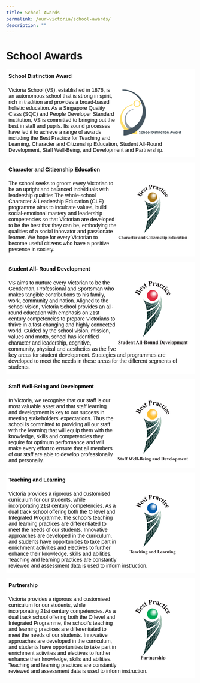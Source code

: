 ```yaml
---
title: School Awards
permalink: /our-victoria/school-awards/
description: ""
---
```

# **School Awards**



<table style="border-collapse:collapse;border-spacing:0" class="tg"><thead><tr><td style="background-color:#ffffff;border-color:#ffffff;border-style:solid;border-width:1px;color:#000000;font-family:Arial, sans-serif;font-size:14px;font-weight:bold;overflow:hidden;padding:10px 5px;text-align:left;vertical-align:top;word-break:normal">School Distinction Award</td><td style="background-color:#ffffff;border-color:#ffffff;border-style:solid;border-width:1px;color:#000000;font-family:Arial, sans-serif;font-size:14px;overflow:hidden;padding:10px 5px;text-align:left;vertical-align:top;word-break:normal" rowspan="2"></td></tr><tr><td style="background-color:#ffffff;border-color:#ffffff;border-style:solid;border-width:1px;color:#000000;font-family:Arial, sans-serif;font-size:14px;overflow:hidden;padding:10px 5px;text-align:left;vertical-align:top;word-break:normal"><img src="/images/school-distinction-award_.png" style="width:40%" align = "right">Victoria School (VS), established in 1876, is an autonomous school that is strong in spirit, rich in tradition and provides a broad-based holistic education. As a Singapore Quality Class (SQC) and People Developer Standard institution, VS is committed to bringing out the best in staff and pupils. Its sound processes have led it to achieve a range of awards including the Best Practice for Teaching and Learning, Character and Citizenship Education, Student All-Round Development, Staff Well-Being, and Development and Partnership.</td></tr></thead></table>

<table style="border-collapse:collapse;border-spacing:0" class="tg"><thead><tr><td style="background-color:#ffffff;border-color:#ffffff;border-style:solid;border-width:1px;color:#000000;font-family:Arial, sans-serif;font-size:14px;font-weight:bold;overflow:hidden;padding:10px 5px;text-align:left;vertical-align:top;word-break:normal">Character and Citizenship Education</td><td style="background-color:#ffffff;border-color:#ffffff;border-style:solid;border-width:1px;color:#000000;font-family:Arial, sans-serif;font-size:14px;overflow:hidden;padding:10px 5px;text-align:left;vertical-align:top;word-break:normal" rowspan="2"></td></tr><tr><td style="background-color:#ffffff;border-color:#ffffff;border-style:solid;border-width:1px;color:#000000;font-family:Arial, sans-serif;font-size:14px;overflow:hidden;padding:10px 5px;text-align:left;vertical-align:top;word-break:normal"><img src="/images/best-practice-character-and-citizenship-education-award.png" style="width:40%" align = "right">
The school seeks to groom every Victorian to be an upright and balanced individuals with leadership qualities The whole-school Character & Leadership Education (CLE) programme aims to inculcate values, build social-emotional mastery and leadership competencies so that Victorian are developed to be the best that they can be, embodying the qualities of a social innovator and passionate learner. We hope for every Victorian to become useful citizens who have a positive presence in society.</td></tr></thead></table>

<table style="border-collapse:collapse;border-spacing:0" class="tg"><thead><tr><td style="background-color:#ffffff;border-color:#ffffff;border-style:solid;border-width:1px;color:#000000;font-family:Arial, sans-serif;font-size:14px;font-weight:bold;overflow:hidden;padding:10px 5px;text-align:left;vertical-align:top;word-break:normal">Student All- Round Development</td><td style="background-color:#ffffff;border-color:#ffffff;border-style:solid;border-width:1px;color:#000000;font-family:Arial, sans-serif;font-size:14px;overflow:hidden;padding:10px 5px;text-align:left;vertical-align:top;word-break:normal" rowspan="2"></td></tr><tr><td style="background-color:#ffffff;border-color:#ffffff;border-style:solid;border-width:1px;color:#000000;font-family:Arial, sans-serif;font-size:14px;overflow:hidden;padding:10px 5px;text-align:left;vertical-align:top;word-break:normal"><img src="/images/best-practice-student-all-round-development-award.png" style="width:40%" align = "right">
VS aims to nurture every Victorian to be the Gentleman, Professional and Sportsman who makes tangible contributions to his family, work, community and nation. Aligned to the school vision, Victoria School provides an all-round education with emphasis on 21st century competencies to prepare Victorians to thrive in a fast-changing and highly connected world. Guided by the school vision, mission, values and motto, school has identified character and leadership, cognitive, community, physical and aesthetics as the five key areas for student development. Strategies and programmes are developed to meet the needs in these areas for the different segments of students.</td></tr></thead></table>

<table style="border-collapse:collapse;border-spacing:0" class="tg"><thead><tr><td style="background-color:#ffffff;border-color:#ffffff;border-style:solid;border-width:1px;color:#000000;font-family:Arial, sans-serif;font-size:14px;font-weight:bold;overflow:hidden;padding:10px 5px;text-align:left;vertical-align:top;word-break:normal">Staff Well-Being and Development</td><td style="background-color:#ffffff;border-color:#ffffff;border-style:solid;border-width:1px;color:#000000;font-family:Arial, sans-serif;font-size:14px;overflow:hidden;padding:10px 5px;text-align:left;vertical-align:top;word-break:normal" rowspan="2"></td></tr><tr><td style="background-color:#ffffff;border-color:#ffffff;border-style:solid;border-width:1px;color:#000000;font-family:Arial, sans-serif;font-size:14px;overflow:hidden;padding:10px 5px;text-align:left;vertical-align:top;word-break:normal"><img src="/images/best-practice-staff-well-being-and-development-award.png" style="width:40%" align = "right">
In Victoria, we recognise that our staff is our most valuable asset and that staff learning and development is key to our success in meeting stakeholders’ expectations. Thus the school is committed to providing all our staff with the learning that will equip them with the knowledge, skills and competencies they require for optimum performance and will make every effort to ensure that all members of our staff are able to develop professionally and personally.</td></tr></thead></table>

<table style="border-collapse:collapse;border-spacing:0" class="tg"><thead><tr><td style="background-color:#ffffff;border-color:#ffffff;border-style:solid;border-width:1px;color:#000000;font-family:Arial, sans-serif;font-size:14px;font-weight:bold;overflow:hidden;padding:10px 5px;text-align:left;vertical-align:top;word-break:normal">Teaching and Learning</td><td style="background-color:#ffffff;border-color:#ffffff;border-style:solid;border-width:1px;color:#000000;font-family:Arial, sans-serif;font-size:14px;overflow:hidden;padding:10px 5px;text-align:left;vertical-align:top;word-break:normal" rowspan="2"></td></tr><tr><td style="background-color:#ffffff;border-color:#ffffff;border-style:solid;border-width:1px;color:#000000;font-family:Arial, sans-serif;font-size:14px;overflow:hidden;padding:10px 5px;text-align:left;vertical-align:top;word-break:normal"><img src="/images/best-practice-teaching-and-learning-award.png" style="width:40%" align = "right">
Victoria provides a rigorous and customised curriculum for our students, while incorporating 21st century competencies. As a dual track school offering both the O level and Integrated Programme, the school’s teaching and learning practices are differentiated to meet the needs of our students. Innovative approaches are developed in the curriculum, and students have opportunities to take part in enrichment activities and electives to further enhance their knowledge, skills and abilities. Teaching and learning practices are constantly reviewed and assessment data is used to inform instruction.</td></tr></thead></table>

<table style="border-collapse:collapse;border-spacing:0" class="tg"><thead><tr><td style="background-color:#ffffff;border-color:#ffffff;border-style:solid;border-width:1px;color:#000000;font-family:Arial, sans-serif;font-size:14px;font-weight:bold;overflow:hidden;padding:10px 5px;text-align:left;vertical-align:top;word-break:normal">Partnership</td><td style="background-color:#ffffff;border-color:#ffffff;border-style:solid;border-width:1px;color:#000000;font-family:Arial, sans-serif;font-size:14px;overflow:hidden;padding:10px 5px;text-align:left;vertical-align:top;word-break:normal" rowspan="2"></td></tr><tr><td style="background-color:#ffffff;border-color:#ffffff;border-style:solid;border-width:1px;color:#000000;font-family:Arial, sans-serif;font-size:14px;overflow:hidden;padding:10px 5px;text-align:left;vertical-align:top;word-break:normal"><img src="/images/best-practice-partnership-award.png" style="width:40%" align = "right">
Victoria provides a rigorous and customised curriculum for our students, while incorporating 21st century competencies. As a dual track school offering both the O level and Integrated Programme, the school’s teaching and learning practices are differentiated to meet the needs of our students. Innovative approaches are developed in the curriculum, and students have opportunities to take part in enrichment activities and electives to further enhance their knowledge, skills and abilities. Teaching and learning practices are constantly reviewed and assessment data is used to inform instruction.</td></tr></thead></table>